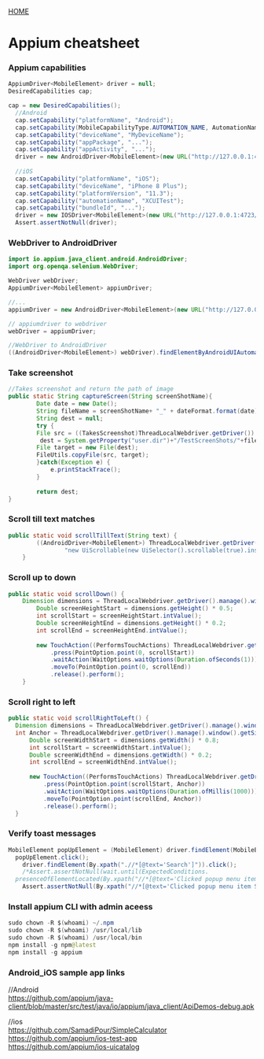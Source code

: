 
[HOME](https://qavbox.github.io/cheatsheets)

# Appium cheatsheet

  
  
### Appium capabilities

```java
AppiumDriver<MobileElement> driver = null;
DesiredCapabilities cap;  

cap = new DesiredCapabilities();
  //Android
  cap.setCapability("platformName", "Android");
  cap.setCapability(MobileCapabilityType.AUTOMATION_NAME, AutomationName.ANDROID_UIAUTOMATOR2);
  cap.setCapability("deviceName", "MyDeviceName");
  cap.setCapability("appPackage", "...");
  cap.setCapability("appActivity", "...");
  driver = new AndroidDriver<MobileElement>(new URL("http://127.0.0.1:4723/wd/hub"), cap);
  
  //iOS
  cap.setCapability("platformName", "iOS");
  cap.setCapability("deviceName", "iPhone 8 Plus");
  cap.setCapability("platformVersion", "11.3");
  cap.setCapability("automationName", "XCUITest");
  cap.setCapability("bundleId", "...");
  driver = new IOSDriver<MobileElement>(new URL("http://127.0.0.1:4723/wd/hub"), cap);
  Assert.assertNotNull(driver);
```

  
### WebDriver to AndroidDriver

```java
import io.appium.java_client.android.AndroidDriver;
import org.openqa.selenium.WebDriver;

WebDriver webDriver;
AppiumDriver<MobileElement> appiumDriver;

//...
appiumDriver = new AndroidDriver<MobileElement>(new URL("http://127.0.0.1:4723/wd/hub"), cap);

// appiumdriver to webdriver
webDriver = appiumDriver;

//WebDriver to AndroidDriver
((AndroidDriver<MobileElement>) webDriver).findElementByAndroidUIAutomator(...);
```

  
### Take screenshot

```java
//Takes screenshot and return the path of image
public static String captureScreen(String screenShotName){
		Date date = new Date();
		String fileName = screenShotName+ "_" + dateFormat.format(date);
		String dest = null;
		try {
		File src = ((TakesScreenshot)ThreadLocalWebdriver.getDriver()).getScreenshotAs(OutputType.FILE);
		 dest = System.getProperty("user.dir")+"/TestScreenShots/"+fileName+".png";
		File target = new File(dest);
		FileUtils.copyFile(src, target);
		}catch(Exception e) {
			e.printStackTrace();
		}
		
		return dest;
}
```

  
### Scroll till text matches

```java
public static void scrollTillText(String text) {
    	((AndroidDriver<MobileElement>) ThreadLocalWebdriver.getDriver()).findElementByAndroidUIAutomator(
    			"new UiScrollable(new UiSelector().scrollable(true).instance(0)).scrollIntoView(new UiSelector().textContains(\""+text+"\").instance(0))");
    }
```

  
### Scroll up to down  

```java
public static void scrollDown() {
    Dimension dimensions = ThreadLocalWebdriver.getDriver().manage().window().getSize();
		Double screenHeightStart = dimensions.getHeight() * 0.5;
		int scrollStart = screenHeightStart.intValue();
		Double screenHeightEnd = dimensions.getHeight() * 0.2;
		int scrollEnd = screenHeightEnd.intValue();
			
		new TouchAction((PerformsTouchActions) ThreadLocalWebdriver.getDriver())
			.press(PointOption.point(0, scrollStart))
			.waitAction(WaitOptions.waitOptions(Duration.ofSeconds(1)))
			.moveTo(PointOption.point(0, scrollEnd))
			.release().perform();
	}
  ```
  
    
 ### Scroll right to left
  
  ```java
  public static void scrollRightToLeft() {
    Dimension dimensions = ThreadLocalWebdriver.getDriver().manage().window().getSize();
    int Anchor = ThreadLocalWebdriver.getDriver().manage().window().getSize().getHeight() / 2;
		Double screenWidthStart = dimensions.getWidth() * 0.8;
		int scrollStart = screenWidthStart.intValue();
		Double screenWidthEnd = dimensions.getWidth() * 0.2;
		int scrollEnd = screenWidthEnd.intValue();
			
		new TouchAction((PerformsTouchActions) ThreadLocalWebdriver.getDriver())
			.press(PointOption.point(scrollStart, Anchor))
			.waitAction(WaitOptions.waitOptions(Duration.ofMillis(1000)))
			.moveTo(PointOption.point(scrollEnd, Anchor))
			.release().perform();
	}
  ```

  
### Verify toast messages

```java
MobileElement popUpElement = (MobileElement) driver.findElement(MobileBy.AccessibilityId("Make a Popup!"));
  popUpElement.click();
	driver.findElement(By.xpath(".//*[@text='Search']")).click();
	/*Assert.assertNotNull(wait.until(ExpectedConditions.
  presenceOfElementLocated(By.xpath("//*[@text='Clicked popup menu item Search']"))));*/
	Assert.assertNotNull(By.xpath("//*[@text='Clicked popup menu item Search']"));
```


### Install appium CLI with admin aceess

```java
sudo chown -R $(whoami) ~/.npm
sudo chown -R $(whoami) /usr/local/lib
sudo chown -R $(whoami) /usr/local/bin
npm install -g npm@latest
npm install -g appium
```

### Android_iOS sample app links

//Android   
https://github.com/appium/java-client/blob/master/src/test/java/io/appium/java_client/ApiDemos-debug.apk

//ios   
https://github.com/SamadiPour/SimpleCalculator   
https://github.com/appium/ios-test-app   
https://github.com/appium/ios-uicatalog   

